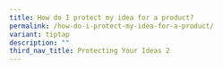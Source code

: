 ```yaml
---
title: How do I protect my idea for a product?
permalink: /how-do-i-protect-my-idea-for-a-product/
variant: tiptap
description: ""
third_nav_title: Protecting Your Ideas 2
---
```

